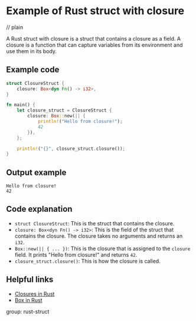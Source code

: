 # Example of Rust struct with closure
// plain

A Rust struct with closure is a struct that contains a closure as a field. A closure is a function that can capture variables from its environment and use them in its body.

## Example code

```rust
struct ClosureStruct {
    closure: Box<dyn Fn() -> i32>,
}

fn main() {
    let closure_struct = ClosureStruct {
        closure: Box::new(|| {
            println!("Hello from closure!");
            42
        }),
    };

    println!("{}", closure_struct.closure());
}
```

## Output example

```
Hello from closure!
42
```

## Code explanation

- `struct ClosureStruct`: This is the struct that contains the closure.
- `closure: Box<dyn Fn() -> i32>`: This is the field of the struct that contains the closure. The closure takes no arguments and returns an `i32`.
- `Box::new(|| { ... })`: This is the closure that is assigned to the `closure` field. It prints "Hello from closure!" and returns `42`.
- `closure_struct.closure()`: This is how the closure is called.

## Helpful links
- [Closures in Rust](https://doc.rust-lang.org/book/ch13-01-closures.html)
- [Box in Rust](https://doc.rust-lang.org/std/boxed/index.html)

group: rust-struct